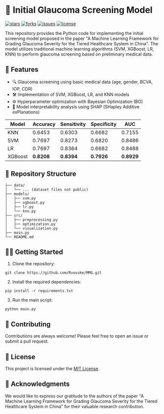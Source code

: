 # 👀 Initial Glaucoma Screening Model

[![stars](https://img.shields.io/github/stars/Rvosuke/MMG?style=social)](https://github.com/yourusername/repo)
[![forks](https://img.shields.io/github/forks/Rvosuke/MMG?style=social)](https://github.com/yourusername/repo)
[![issues](https://img.shields.io/github/issues/Rvosuke/MMG)](https://github.com/yourusername/repo/issues)
[![license](https://img.shields.io/github/license/Rvosuke/MMG)](https://github.com/yourusername/repo/blob/main/LICENSE)

This repository provides the Python code for implementing the initial screening model proposed in the paper "A Machine Learning Framework for Grading Glaucoma Severity for the Tiered Healthcare System in China". The model utilizes traditional machine learning algorithms (SVM, XGBoost, LR, KNN) to perform glaucoma screening based on preliminary medical data.

## 🚀 Features

- 🔍 Glaucoma screening using basic medical data (age, gender, BCVA, IOP, CDR)
- 🛠️ Implementation of SVM, XGBoost, LR, and KNN models
- ⚙️ Hyperparameter optimization with Bayesian Optimization (BO)
- 🔬 Model interpretability analysis using SHAP (SHapley Additive exPlanations)

| Model   | Accuracy   | Sensitivity | Specificity | AUC        |
| ------- | ---------- | ----------- | ----------- | ---------- |
| KNN     | 0.6453     | 0.6303      | 0.6682      | 0.7155     |
| SVM     | 0.7697     | 0.8273      | 0.6820      | 0.8486     |
| LR      | 0.7697     | 0.8364      | 0.6682      | 0.8488     |
| XGBoost | **0.8208** | **0.8394**  | **0.7926**  | **0.8929** |

## 📂 Repository Structure

```
├── data/
│   └── ... (dataset files not public)
├── models/
│   ├── svm.py
│   ├── xgboost.py
│   ├── lr.py
│   └── knn.py
├── src/
│   ├── preprocessing.py
│   ├── optimization.py
│   └── visualization.py
├── main.py
└── README.md
```

## 🏃‍♂️ Getting Started

1. Clone the repository:
```
git clone https://github.com/Rvosuke/MMG.git
```

2. Install the required dependencies:
```
pip install -r requirements.txt
```

3. Run the main script:
```
python main.py
```

## 🤝 Contributing

Contributions are always welcome! Please feel free to open an issue or submit a pull request.

## 📄 License

This project is licensed under the [MIT License](https://github.com/yourusername/repo/blob/main/LICENSE).

## 🙏 Acknowledgments

We would like to express our gratitude to the authors of the paper "A Machine Learning Framework for Grading Glaucoma Severity for the Tiered Healthcare System in China" for their valuable research contribution.

